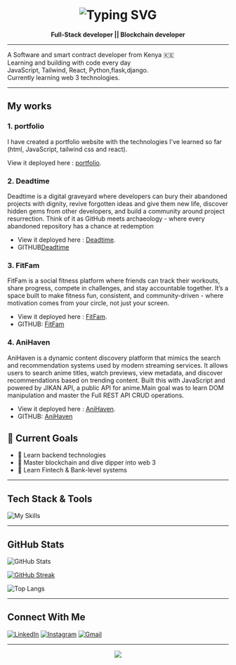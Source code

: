 <h1 align="center">
  <img 
    src="https://readme-typing-svg.herokuapp.com?font=Fira+Code&weight=700&size=32&duration=3000&pause=1000&color=7B2FF7&center=true&vCenter=true&width=700&lines=+Hi%2C+I'm+Joseph+Charana" 
    alt="Typing SVG" 
  />
</h1>

<p align="center">
  <b>Full-Stack developer || Blockchain developer</b>
</p>

---


A  Software and smart contract developer from Kenya 🇰🇪  
Learning and building  with code every  day   
JavaScript, Tailwind, React, Python,flask,django.       
Currently  learning web 3 technologies. 


---
## My works
### 1. portfolio

I have created a portfolio website with the technologies I've learned so far (html, JavaScript, tailwind css and react).

View it deployed here : [portfolio](https://portfolio-pi-seven-48.vercel.app/).

### 2. Deadtime
Deadtime is a digital graveyard where developers can bury their abandoned projects with dignity, revive forgotten ideas and give them new life, discover hidden gems from other developers, and build a community around project resurrection. Think of it as GitHub meets archaeology - where every abandoned repository has a chance at redemption 

- View it deployed here : [Deadtime](https://deadtime2.vercel.app/). 
- GITHUB[Deadtime](https://github.com/creeksonJoseph/Deadtime/)

### 3. FitFam
FitFam is a social fitness platform where friends can track their workouts, share progress, compete in challenges, and stay accountable together. It’s a space built to make fitness fun, consistent, and community-driven - where motivation comes from your circle, not just your screen. 

- View it deployed here : [FitFam](https://fit-fam-eight.vercel.app/). 
- GITHUB: [FitFam](https://github.com/ogzacky75/Group_fitness_app) 

### 4. AniHaven
AniHaven is a dynamic content discovery platform that mimics the search and recommendation systems used by modern streaming services. It allows users to search anime titles, watch previews, view metadata, and discover recommendations based on trending content. Built this with JavaScript and powered by JIKAN API, a public API for anime.Main goal was to learn DOM manipulation and master the Full REST API CRUD operations. 

- View it deployed here : [AniHaven](https://creeksonjoseph.github.io/AniHaven/). 
- GITHUB: [AniHaven](https://github.com/creeksonJoseph/AniHaven) 




## 🚀 Current Goals
- 🎯 Learn backend technologies
- 💼 Master blockchain and dive dipper into web 3
- 🏦 Learn Fintech & Bank-level systems
  

---

## Tech Stack & Tools
![My Skills](https://skillicons.dev/icons?i=js,html,css,tailwind,python,flask,sql,git,linux,postman,figma,postgres)

---

## GitHub Stats

![GitHub Stats](https://github-readme-stats.vercel.app/api?username=creeksonjoseph&show_icons=true&theme=tokyonight&hide_border=true&border_radius=12)

[![GitHub Streak](https://streak-stats.demolab.com?user=creeksonjoseph&theme=tokyonight&hide_border=true)](https://git.io/streak-stats)

![Top Langs](https://github-readme-stats.vercel.app/api/top-langs/?username=creeksonjoseph&layout=compact&theme=tokyonight&hide_border=true)

---



## Connect With Me
[![LinkedIn](https://img.shields.io/badge/LinkedIn-blue?style=for-the-badge&logo=linkedin&logoColor=white)](https://www.linkedin.com/in/joseph-charana-038328353/)
[![Instagram](https://img.shields.io/badge/Instagram-%23E4405F.svg?style=for-the-badge&logo=Instagram&logoColor=white)](https://www.instagram.com/creekson.joseph/)
[![Gmail](https://img.shields.io/badge/Email-red?style=for-the-badge&logo=gmail&logoColor=white)](mailto:charanajoseph@gmail.com)

---


<p align="center">
  <img src="https://capsule-render.vercel.app/api?type=waving&color=0:7B2FF7,100:00F7FF&height=100&section=footer"/>
</p>


<!--
**creeksonJoseph/creeksonjoseph** is a ✨ _special_ ✨ repository because its `README.md` (this file) appears on your GitHub profile.

Here are some ideas to get you started:

- 🔭 I’m currently working on ...
- 🌱 I’m currently learning ...
- 👯 I’m looking to collaborate on ...
- 🤔 I’m looking for help with ...
- 💬 Ask me about ...
- 📫 How to reach me: ...
- 😄 Pronouns: ...
- ⚡ Fun fact: ...
-->
